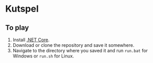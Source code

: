 # Kutspel

## To play 

1. Install [.NET Core](https://www.microsoft.com/net/learn/get-started/).
1. Download or clone the repository and save it somewhere.
1. Navigate to the directory where you saved it and run `run.bat` for Windows or `run.sh` for Linux.
